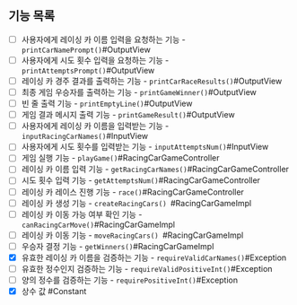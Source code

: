 ## 기능 목록

- [ ] 사용자에게 레이싱 카 이름 입력을 요청하는 기능 - `printCarNamePrompt()`#OutputView
- [ ] 사용자에게 시도 횟수 입력을 요청하는 기능 - `printAttemptsPrompt()`#OutputView
- [ ] 레이싱 카 경주 결과를 출력하는 기능 - `printCarRaceResults()`#OutputView
- [ ] 최종 게임 우승자를 출력하는 기능 - `printGameWinner()`#OutputView
- [ ] 빈 줄 출력 기능 - `printEmptyLine()`#OutputView
- [ ] 게임 결과 메시지 출력 기능 - `printGameResult()`#OutputView
- [ ] 사용자에게 레이싱 카 이름을 입력받는 기능 - `inputRacingCarNames()`#InputView
- [ ] 사용자에게 시도 횟수를 입력받는 기능 - `inputAttemptsNum()`#InputView
- [ ] 게임 실행 기능 - `playGame()`#RacingCarGameController
- [ ] 레이싱 카 이름 입력 기능 - `getRacingCarNames()`#RacingCarGameController
- [ ] 시도 횟수 입력 기능 - `getAttemptsNum()`#RacingCarGameController
- [ ] 레이싱 카 레이스 진행 기능 - `race()`#RacingCarGameController
- [ ] 레이싱 카 생성 기능 - `createRacingCars() `#RacingCarGameImpl
- [ ] 레이싱 카 이동 가능 여부 확인 기능 - `canRacingCarMove()`#RacingCarGameImpl
- [ ] 레이싱 카 이동 기능 - `moveRacingCars() `#RacingCarGameImpl
- [ ] 우승자 결정 기능 - `getWinners()`#RacingCarGameImpl
- [x] 유효한 레이싱 카 이름을 검증하는 기능 - `requireValidCarNames()`#Exception
- [ ] 유효한 정수인지 검증하는 기능 - `requireValidPositiveInt()`#Exception
- [ ] 양의 정수를 검증하는 기능 - `requirePositiveInt()`#Exception
- [x] 상수 값 #Constant